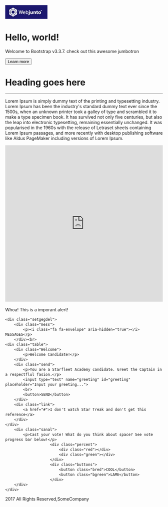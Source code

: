 <!DOCTYPE html>
<html>
<head>
	<meta charset="utf-8">
	<title>Website</title>
	<link rel="stylesheet" typse="text/css" href="style.css">
	<link rel="stylesheet" href="https://cdnjs.cloudflare.com/ajax/libs/font-awesome/4.7.0/css/font-awesome.css" integrity="sha512-5A8nwdMOWrSz20fDsjczgUidUBR8liPYU+WymTZP1lmY9G6Oc7HlZv156XqnsgNUzTyMefFTcsFH/tnJE/+xBg==" crossorigin="anonymous" referrerpolicy="no-referrer" />
</head>
<body>
	<div class=logo>
		<img src="logo.jpeg">
	</div>
	<div class="ehlel">
		<p><h1>Hello, world!</h1>
		Welcome to Bootstrap v3.3.7. check out this awesome jumbotron</p>
		<button>Learn more</button>
	</div>
<div class="niit">
	<div class="medee">
		<h1>Heading goes here</h1><hr>
		<p>Lorem Ipsum is simply dummy text of the printing and typesetting industry. Lorem Ipsum has been the industry's standard dummy text ever since the 1500s, when an unknown printer took a galley of type and scrambled it to make a type specimen book. It has survived not only five centuries, but also the leap into electronic typesetting, remaining essentially unchanged. It was popularised in the 1960s with the release of Letraset sheets containing Lorem Ipsum passages, and more recently with desktop publishing software like Aldus PageMaker including versions of Lorem Ipsum. </p>
		 <iframe width=100% height="500" src="https://www.youtube.com/embed/kgx4sVtWYBI" title="YouTube video player" frameborder="0" allow="accelerometer; autoplay; clipboard-write; encrypted-media; gyroscope; picture-in-picture" allowfullscreen></iframe>
             <div class="imp">
		<p><i class="fa fa-exclamation-circle" aria-hidden="true"></i> Whoa! This is a imporant alert!</p>
	</div>     
	</div>
	

	<div class="setgegdel">
		<div class="mess">
			<p><i class="fa fa-envelope" aria-hidden="true"></i> MESSAGES</p>
		</div><br>
	<div class="table">
		<div class="Welcome">
			<p>Welcome Candidate!</p>
		</div>
		<div class="send">
			<p>You are a Starfleet Academy candidate. Greet the Captain in a respectflul fasion.</p>
			<input type="text" name="greeting" id="greeting" placeholder="Input your greeting...">
			<br>
			<button>SEND</button>
		</div>
		<div class="link">
			<a href="#">I don't watch Star Treak and don't get this reference</a>
		</div>
	</div>
		<div class="sanal">
			<p>Cast your vote! What do you think about space? See vote progress bar below!</p>
                        <div class="percent">
                            <div class="red"></div>
                            <div class="green"></div>
                        </div>
                        <div class="buttons">
                            <button class="bred">COOL</button>
                            <button class="bgreen">LAME</button>
                        </div>
		</div>
	</div>
</div>
	<div class="tugsgul">
		<p>2017 All Rights Reserved,SomeCompany</p>
	</div>
</body>
</html>
